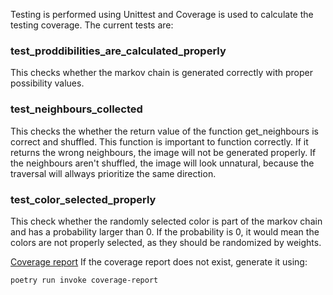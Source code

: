 Testing is performed using Unittest and Coverage is used to calculate the testing coverage. The current tests are:

### test_proddibilities_are_calculated_properly
This checks whether the markov chain is generated correctly with proper possibility values.

### test_neighbours_collected
This checks the whether the return value of the function get_neighbours is correct and shuffled. This function is important to function correctly. If it returns the wrong neighbours, the image will not be generated properly. If the neighbours aren't shuffled, the image will look unnatural, because the traversal will allways prioritize the same direction.

### test_color_selected_properly
This check whether the randomly selected color is part of the markov chain and has a probability larger than 0. If the probability is 0, it would mean the colors are not properly selected, as they should be randomized by weights.

[Coverage report](/htmlcov/index.html)
If the coverage report does not exist, generate it using:  
```bash
poetry run invoke coverage-report
```